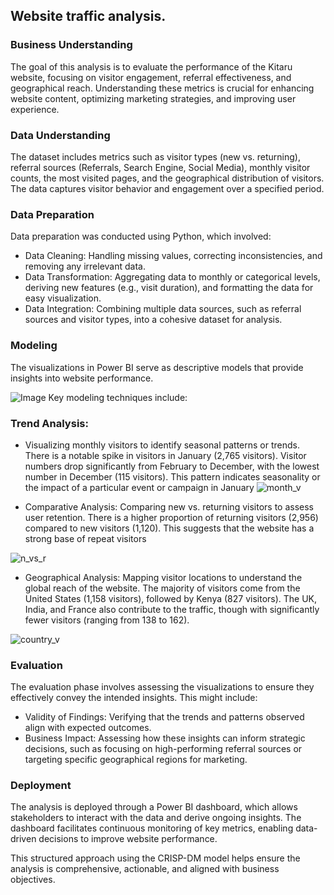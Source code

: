 
## Website traffic analysis.
### Business Understanding
The goal of this analysis is to evaluate the performance of the Kitaru website, focusing on visitor engagement, referral effectiveness, and geographical reach. Understanding these metrics is crucial for enhancing website content, optimizing marketing strategies, and improving user experience.

### Data Understanding
The dataset includes metrics such as visitor types (new vs. returning), referral sources (Referrals, Search Engine, Social Media), monthly visitor counts, the most visited pages, and the geographical distribution of visitors. The data captures visitor behavior and engagement over a specified period.

### Data Preparation
Data preparation was conducted using Python, which involved:

- Data Cleaning: Handling missing values, correcting inconsistencies, and removing any irrelevant data.
- Data Transformation: Aggregating data to monthly or categorical levels, deriving new features (e.g., visit duration), and formatting the data for easy visualization.
- Data Integration: Combining multiple data sources, such as referral sources and visitor types, into a cohesive dataset for analysis.
### Modeling
The visualizations in Power BI serve as descriptive models that provide insights into website performance. 

![Image](https://github.com/user-attachments/assets/37f6f08d-82e3-4a34-a175-93b5780cecc8)
Key modeling techniques include:

### Trend Analysis: 
- Visualizing monthly visitors to identify seasonal patterns or trends.
There is a notable spike in visitors in January (2,765 visitors). Visitor numbers drop significantly from February to December, with the lowest number in December (115 visitors). This pattern indicates seasonality or the impact of a particular event or campaign in January
![month_v](https://github.com/user-attachments/assets/d65b8c62-926a-447f-affe-35727bc59f88)

- Comparative Analysis: Comparing new vs. returning visitors to assess user retention.
There is a higher proportion of returning visitors (2,956) compared to new visitors (1,120). This suggests that the website has a strong base of repeat visitors

![n_vs_r](https://github.com/user-attachments/assets/8e8be5bb-6e28-4f35-a811-41f3c68d7b27)

- Geographical Analysis: Mapping visitor locations to understand the global reach of the website.
The majority of visitors come from the United States (1,158 visitors), followed by Kenya (827 visitors).
The UK, India, and France also contribute to the traffic, though with significantly fewer visitors (ranging from 138 to 162).

![country_v](https://github.com/user-attachments/assets/e2085bbc-cac9-4291-9157-4594dfcdc12d)


### Evaluation
The evaluation phase involves assessing the visualizations to ensure they effectively convey the intended insights. This might include:

- Validity of Findings: Verifying that the trends and patterns observed align with expected outcomes.
- Business Impact: Assessing how these insights can inform strategic decisions, such as focusing on high-performing referral sources or targeting specific geographical regions for marketing.
### Deployment
The analysis is deployed through a Power BI dashboard, which allows stakeholders to interact with the data and derive ongoing insights. The dashboard facilitates continuous monitoring of key metrics, enabling data-driven decisions to improve website performance.

This structured approach using the CRISP-DM model helps ensure the analysis is comprehensive, actionable, and aligned with business objectives.
